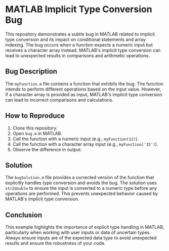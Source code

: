 # MATLAB Implicit Type Conversion Bug

This repository demonstrates a subtle bug in MATLAB related to implicit type conversion and its impact on conditional statements and array indexing.  The bug occurs when a function expects a numeric input but receives a character array instead.  MATLAB's implicit type conversion can lead to unexpected results in comparisons and arithmetic operations.

## Bug Description

The `myFunction.m` file contains a function that exhibits the bug. The function intends to perform different operations based on the input value. However, if a character array is provided as input, MATLAB's implicit type conversion can lead to incorrect comparisons and calculations.

## How to Reproduce

1. Clone this repository.
2. Open `bug.m` in MATLAB.
3. Call the function with a numeric input (e.g., `myFunction(12)`).
4. Call the function with a character array input (e.g., `myFunction('15')`).
5. Observe the difference in output.

## Solution

The `bugSolution.m` file provides a corrected version of the function that explicitly handles type conversion and avoids the bug.  The solution uses `str2double` to ensure the input is converted to a numeric type before any operations are performed. This prevents unexpected behavior caused by MATLAB's implicit type conversion.

## Conclusion

This example highlights the importance of explicit type handling in MATLAB, particularly when working with user inputs or data of uncertain types. Always ensure inputs are of the expected data type to avoid unexpected results and ensure the robustness of your code.